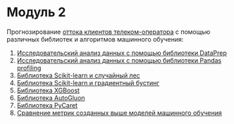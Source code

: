 # Модуль 2
Прогнозирование [оттока клиентов телеком-оператора](https://github.com/AlfiyaNuri/projects2021/tree/main/m2/0.%20m2task_text.md) с помощью различных библиотек и алгоритмов машинного обучения:
1. [Исследовательский анализ данных с помощью библиотеки DataPrep](https://colab.research.google.com/drive/1NKBnzs2uyCWTsvnXPR8fwAlm9zmN51Zl?usp=sharing)
2. [Исследовательский анализ данных с помощью библиотеки Pandas profiling](https://colab.research.google.com/drive/1oGH_RwrjLwbZgrSNTarJXNSSKTm38IFL?usp=sharing)
3. [Библиотека Scikit-learn и случайный лес](https://github.com/AlfiyaNuri/projects2021/blob/main/m2/3.%20m2_sklearn_randomforest.ipynb)
4. [Библиотека Scikit-learn и градиентный бустинг](https://github.com/AlfiyaNuri/projects2021/blob/main/m2/4.%20m2_gradient_boosting.ipynb)
5. [Библиотека XGBoost](https://github.com/AlfiyaNuri/projects2021/blob/main/m2/5.%20m2_xgboost.ipynb)
6. [Библиотека AutoGluon](https://colab.research.google.com/drive/1TePY1W32qcEgy_yhtXFDRX8lb4FfbVJz?usp=sharing)
7. [Библиотека PyCaret](https://colab.research.google.com/drive/1dPVl0Pqc_fsYuAbkzaUyTw1hVKtcX0El?usp=sharing)
8. [Сравнение метрик созданных выше моделей машинного обучения]()
